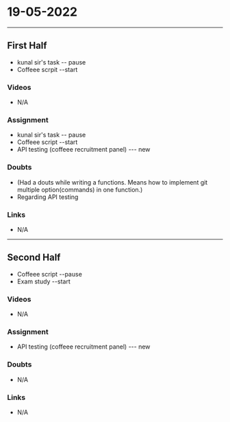 # 19-05-2022
**********************************************************************************************
## First Half
- kunal sir's task -- pause
- Coffeee scrpit --start 

### Videos

- N/A

### Assignment 

- kunal sir's task -- pause
- Coffeee script --start
- API testing (coffeee recruitment panel) --- new 


### Doubts

- (Had a douts while writing a functions. Means how to implement git multiple option(commands) in one function.)
- Regarding API testing

### Links

- N/A

***********************************************************************************************
## Second Half

- Coffeee script --pause
- Exam study --start

### Videos

- N/A

### Assignment 

- API testing (coffeee recruitment panel) --- new 

### Doubts

- N/A

### Links

- N/A
